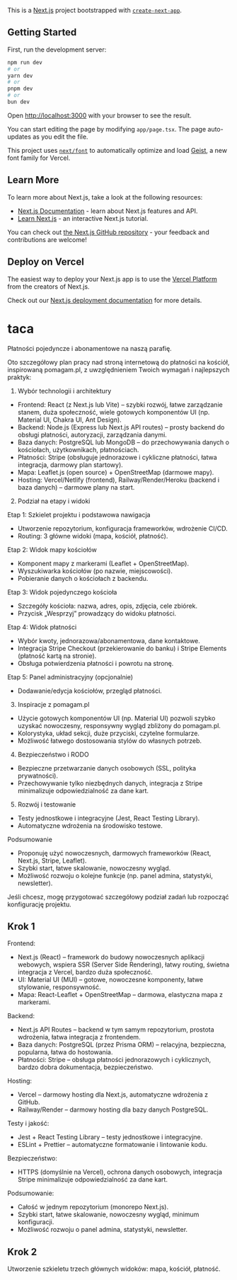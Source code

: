 This is a [Next.js](https://nextjs.org) project bootstrapped with [`create-next-app`](https://nextjs.org/docs/app/api-reference/cli/create-next-app).

## Getting Started

First, run the development server:

```bash
npm run dev
# or
yarn dev
# or
pnpm dev
# or
bun dev
```

Open [http://localhost:3000](http://localhost:3000) with your browser to see the result.

You can start editing the page by modifying `app/page.tsx`. The page auto-updates as you edit the file.

This project uses [`next/font`](https://nextjs.org/docs/app/building-your-application/optimizing/fonts) to automatically optimize and load [Geist](https://vercel.com/font), a new font family for Vercel.

## Learn More

To learn more about Next.js, take a look at the following resources:

- [Next.js Documentation](https://nextjs.org/docs) - learn about Next.js features and API.
- [Learn Next.js](https://nextjs.org/learn) - an interactive Next.js tutorial.

You can check out [the Next.js GitHub repository](https://github.com/vercel/next.js) - your feedback and contributions are welcome!

## Deploy on Vercel

The easiest way to deploy your Next.js app is to use the [Vercel Platform](https://vercel.com/new?utm_medium=default-template&filter=next.js&utm_source=create-next-app&utm_campaign=create-next-app-readme) from the creators of Next.js.

Check out our [Next.js deployment documentation](https://nextjs.org/docs/app/building-your-application/deploying) for more details.




# taca

Płatności pojedyncze i abonamentowe na naszą parafię.


Oto szczegółowy plan pracy nad stroną internetową do płatności na kościół, inspirowaną pomagam.pl, z uwzględnieniem Twoich wymagań i najlepszych praktyk:

1. Wybór technologii i architektury

- Frontend: React (z Next.js lub Vite) – szybki rozwój, łatwe zarządzanie stanem, duża społeczność, wiele gotowych komponentów UI (np. Material UI, Chakra UI, Ant Design).
- Backend: Node.js (Express lub Next.js API routes) – prosty backend do obsługi płatności, autoryzacji, zarządzania danymi.
- Baza danych: PostgreSQL lub MongoDB – do przechowywania danych o kościołach, użytkownikach, płatnościach.
- Płatności: Stripe (obsługuje jednorazowe i cykliczne płatności, łatwa integracja, darmowy plan startowy).
- Mapa: Leaflet.js (open source) + OpenStreetMap (darmowe mapy).
- Hosting: Vercel/Netlify (frontend), Railway/Render/Heroku (backend i baza danych) – darmowe plany na start.

2. Podział na etapy i widoki

Etap 1: Szkielet projektu i podstawowa nawigacja
- Utworzenie repozytorium, konfiguracja frameworków, wdrożenie CI/CD.
- Routing: 3 główne widoki (mapa, kościół, płatność).

Etap 2: Widok mapy kościołów
- Komponent mapy z markerami (Leaflet + OpenStreetMap).
- Wyszukiwarka kościołów (po nazwie, miejscowości).
- Pobieranie danych o kościołach z backendu.

Etap 3: Widok pojedynczego kościoła
- Szczegóły kościoła: nazwa, adres, opis, zdjęcia, cele zbiórek.
- Przycisk „Wesprzyj” prowadzący do widoku płatności.

Etap 4: Widok płatności
- Wybór kwoty, jednorazowa/abonamentowa, dane kontaktowe.
- Integracja Stripe Checkout (przekierowanie do banku) i Stripe Elements (płatność kartą na stronie).
- Obsługa potwierdzenia płatności i powrotu na stronę.

Etap 5: Panel administracyjny (opcjonalnie)
- Dodawanie/edycja kościołów, przegląd płatności.

3. Inspiracje z pomagam.pl

- Użycie gotowych komponentów UI (np. Material UI) pozwoli szybko uzyskać nowoczesny, responsywny wygląd zbliżony do pomagam.pl.
- Kolorystyka, układ sekcji, duże przyciski, czytelne formularze.
- Możliwość łatwego dostosowania stylów do własnych potrzeb.

4. Bezpieczeństwo i RODO

- Bezpieczne przetwarzanie danych osobowych (SSL, polityka prywatności).
- Przechowywanie tylko niezbędnych danych, integracja z Stripe minimalizuje odpowiedzialność za dane kart.

5. Rozwój i testowanie

- Testy jednostkowe i integracyjne (Jest, React Testing Library).
- Automatyczne wdrożenia na środowisko testowe.

Podsumowanie

- Proponuję użyć nowoczesnych, darmowych frameworków (React, Next.js, Stripe, Leaflet).
- Szybki start, łatwe skalowanie, nowoczesny wygląd.
- Możliwość rozwoju o kolejne funkcje (np. panel admina, statystyki, newsletter).

Jeśli chcesz, mogę przygotować szczegółowy podział zadań lub rozpocząć konfigurację projektu.








## Krok 1

Frontend:
- Next.js (React) – framework do budowy nowoczesnych aplikacji webowych, wspiera SSR (Server Side Rendering), łatwy routing, świetna integracja z Vercel, bardzo duża społeczność.
- UI: Material UI (MUI) – gotowe, nowoczesne komponenty, łatwe stylowanie, responsywność.
- Mapa: React-Leaflet + OpenStreetMap – darmowa, elastyczna mapa z markerami.

Backend:
- Next.js API Routes – backend w tym samym repozytorium, prostota wdrożenia, łatwa integracja z frontendem.
- Baza danych: PostgreSQL (przez Prisma ORM) – relacyjna, bezpieczna, popularna, łatwa do hostowania.
- Płatności: Stripe – obsługa płatności jednorazowych i cyklicznych, bardzo dobra dokumentacja, bezpieczeństwo.

Hosting:
- Vercel – darmowy hosting dla Next.js, automatyczne wdrożenia z GitHub.
- Railway/Render – darmowy hosting dla bazy danych PostgreSQL.

Testy i jakość:
- Jest + React Testing Library – testy jednostkowe i integracyjne.
- ESLint + Prettier – automatyczne formatowanie i lintowanie kodu.

Bezpieczeństwo:
- HTTPS (domyślnie na Vercel), ochrona danych osobowych, integracja Stripe minimalizuje odpowiedzialność za dane kart.

Podsumowanie:
- Całość w jednym repozytorium (monorepo Next.js).
- Szybki start, łatwe skalowanie, nowoczesny wygląd, minimum konfiguracji.
- Możliwość rozwoju o panel admina, statystyki, newsletter.

## Krok 2
Utworzenie szkieletu trzech głównych widoków: mapa, kościół, płatność.
